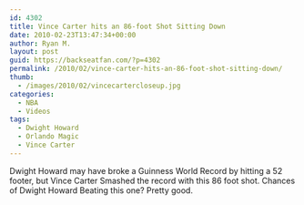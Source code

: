 ```yaml
---
id: 4302
title: Vince Carter hits an 86-foot Shot Sitting Down
date: 2010-02-23T13:47:34+00:00
author: Ryan M.
layout: post
guid: https://backseatfan.com/?p=4302
permalink: /2010/02/vince-carter-hits-an-86-foot-shot-sitting-down/
thumb:
  - /images/2010/02/vincecartercloseup.jpg
categories:
  - NBA
  - Videos
tags:
  - Dwight Howard
  - Orlando Magic
  - Vince Carter
---
```


<div class="entry">
  <p>
  </p>

  <p>
    Dwight Howard may have broke a Guinness World Record by hitting a 52 footer, but Vince Carter Smashed the record with this 86 foot shot. Chances of Dwight Howard Beating this one? Pretty good.
  </p>
</div>

